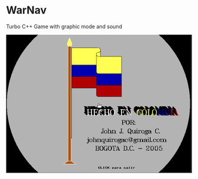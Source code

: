 # WarNav
Turbo C++ Game with graphic mode and sound

![Drag Racing](https://github.com/johnjqc/warnav/blob/master/screenshots/intro.gif)

